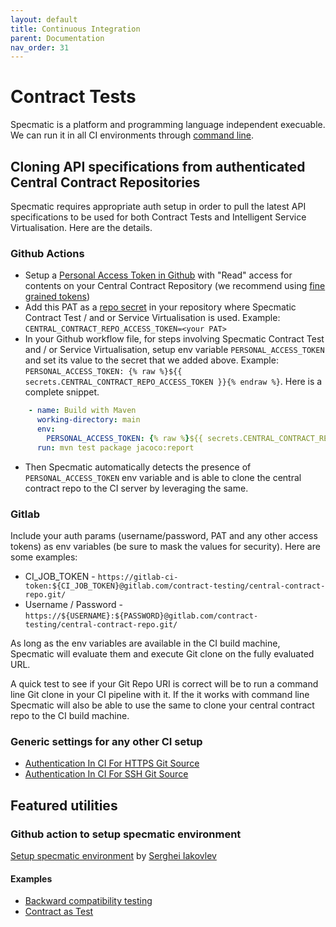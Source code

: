 ```yaml
---
layout: default
title: Continuous Integration
parent: Documentation
nav_order: 31
---
```


Contract Tests
==============

Specmatic is a platform and programming language independent execuable. We can run it in all CI environments through [command line](/getting_started.html#setup).

## Cloning API specifications from authenticated Central Contract Repositories

Specmatic requires appropriate auth setup in order to pull the latest API specifications to be used for both Contract Tests and Intelligent Service Virtualisation. Here are the details.

### Github Actions

* Setup a [Personal Access Token in Github](https://docs.github.com/en/authentication/keeping-your-account-and-data-secure/managing-your-personal-access-tokens) with "Read" access for contents on your Central Contract Repository (we recommend using [fine grained tokens](https://github.blog/2022-10-18-introducing-fine-grained-personal-access-tokens-for-github/))
* Add this PAT as a [repo secret](https://docs.github.com/en/actions/security-guides/using-secrets-in-github-actions) in your repository where Specmatic Contract Test / and or Service Virtualisation is used. Example: `CENTRAL_CONTRACT_REPO_ACCESS_TOKEN=<your PAT>`
* In your Github workflow file, for steps involving Specmatic Contract Test and / or Service Virtualisation, setup env variable `PERSONAL_ACCESS_TOKEN` and set its value to the secret that we added above. Example: ```PERSONAL_ACCESS_TOKEN: {% raw %}${{ secrets.CENTRAL_CONTRACT_REPO_ACCESS_TOKEN }}{% endraw %}```. Here is a complete snippet.

```yaml
    - name: Build with Maven
      working-directory: main
      env:
        PERSONAL_ACCESS_TOKEN: {% raw %}${{ secrets.CENTRAL_CONTRACT_REPO_ACCESS_TOKEN }}{% endraw %}
      run: mvn test package jacoco:report
```

* Then Specmatic automatically detects the presence of `PERSONAL_ACCESS_TOKEN` env variable and is able to clone the  central contract repo to the CI server by leveraging the same.

### Gitlab

Include your auth params (username/password, PAT and any other access tokens) as env variables (be sure to mask the values for security). Here are some examples:

* CI_JOB_TOKEN - `https://gitlab-ci-token:${CI_JOB_TOKEN}@gitlab.com/contract-testing/central-contract-repo.git/`
* Username / Password - `https://${USERNAME}:${PASSWORD}@gitlab.com/contract-testing/central-contract-repo.git/`

As long as the env variables are available in the CI build machine, Specmatic will evaluate them and execute Git clone on the fully evaluated URL.

A quick test to see if your Git Repo URI is correct will be to run a command line Git clone in your CI pipeline with it. If the it works with command line Specmatic will also be able to use the same to clone your central contract repo to the CI build machine.

### Generic settings for any other CI setup

* [Authentication In CI For HTTPS Git Source](/documentation/contract_tests.html#authentication-in-ci-for-https-git-source)
* [Authentication In CI For SSH Git Source](/documentation/contract_tests.html#authentication-in-ci-for-ssh-git-source)

## Featured utilities

### Github action to setup specmatic environment

[Setup specmatic environment](https://github.com/marketplace/actions/setup-specmatic-environment) by [Serghei Iakovlev](https://github.com/sergeyklay)


#### Examples
* [Backward compatibility testing](https://github.com/znsio/specmatic-order-contracts/blob/main/.github/workflows/pull_request_merge_checks.yaml)
* [Contract as Test](https://github.com/znsio/specmatic-order-api/blob/github-actions-setup-specmatic/.github/workflows/command_line_contract_tests.yml)